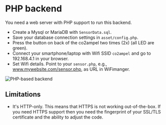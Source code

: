 # PHP backend

You need a web server with PHP support to run this backend.

- Create a Mysql or MariaDB with `SensorData.sql`.
- Save your database connection settings in `asset/config.php`.
- Press the button on back of the co2ampel two times (2x) (all LED are green).
- Connect your smartphone/laptop with Wifi SSID `co2ampel` and go to 192.168.4.1 in your browser.
- Set Wifi details. Point to your `sensor.php`, e.g., www.mywebsite.com/sensor.php, as URL in WiFimanger.

![PHP-based backend](https://raw.githubusercontent.com/bastelgarage/co2ampel/master/images/php-backend.png)

## Limitations

- It's HTTP-only. This means that HTTPS is not working out-of-the-box. If you need HTTPS support then you need the fingerprint of your SSL/TLS certificate and the ability to adjust the code.
